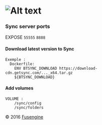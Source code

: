 ![Alt text](http://www.fusengine.ch/img/sync.svg)
=================================================

### Sync server ports

EXPOSE `55555` `8888`

#### Download latest version to Sync

```
Exemple :
  Dockerfile:
    ENV BTSYNC_DOWNLOAD https://download-cdn.getsync.com/..._x64.tar.gz
    ${BTSYNC_DOWNLOAD}
```

#### Add volumes

```
VOLUME :
    /sync/config
    /sync/folders
```

&copy; 2016 [Fusengine](http://fusengine.com)
